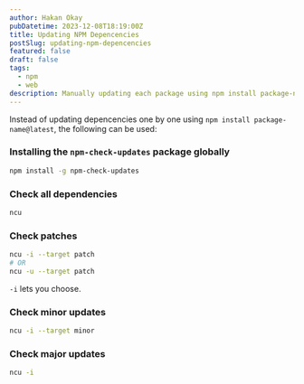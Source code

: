 ```yaml
---
author: Hakan Okay
pubDatetime: 2023-12-08T18:19:00Z
title: Updating NPM Depencencies
postSlug: updating-npm-depencencies
featured: false
draft: false
tags:
  - npm
  - web
description: Manually updating each package using npm install package-name@latest is the most straightforward way of updating. However, it may not be the most efficient option.
---
```


Instead of updating depencencies one by one using `npm install package-name@latest`, the following can be used:

### Installing the `npm-check-updates` package globally

```bash
npm install -g npm-check-updates
```

### Check all dependencies

```bash
ncu
```

### Check patches

```bash
ncu -i --target patch
# OR
ncu -u --target patch
```

`-i` lets you choose.

### Check minor updates

```bash
ncu -i --target minor
```

### Check major updates

```bash
ncu -i
```
